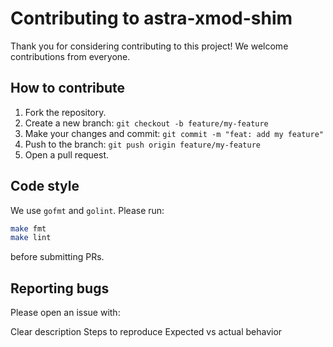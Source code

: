 # Contributing to astra-xmod-shim

Thank you for considering contributing to this project! We welcome contributions from everyone.

## How to contribute

1. Fork the repository.
2. Create a new branch: `git checkout -b feature/my-feature`
3. Make your changes and commit: `git commit -m "feat: add my feature"`
4. Push to the branch: `git push origin feature/my-feature`
5. Open a pull request.

## Code style

We use `gofmt` and `golint`. Please run:

```bash
make fmt
make lint
````
before submitting PRs.

## Reporting bugs
Please open an issue with:

Clear description
Steps to reproduce
Expected vs actual behavior